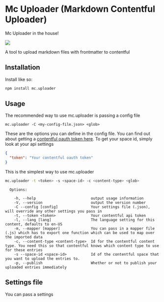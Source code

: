 # Mc Uploader (Markdown Contentful Uploader)

Mc Uploader in the house!

![](https://media.giphy.com/media/hxc32veg6tbqg/giphy.gif)

A tool to upload markdown files with frontmatter to contentful 

## Installation

Install like so:

```bash
npm install mc.uploader
```


## Usage

The recommended way to use mc.uploader is passing a config file
```
mc.uploader -C <my-config-file.json> <glob>
```
These are the options you can define in the config file. You can find out about getting a [contentful oauth token here](https://www.contentful.com/developers/docs/references/authentication/#getting-an-oauth-token). To get your space id, simply look at your api settings

```json
{
  "token": "Your contentful oauth token"
}
```

This is the simplest way to use mc.uploader
```bash
mc.uploader -t <token> -s <space-id> -c <content-type> <glob>
```



```
  Options:

    -h, --help                         output usage information
    -V, --version                      output the version number
    -C --config [config]               Your settings file (.json), will override any other settings you pass in
    -t, --token <token>                Your contentful api token
    -l, --lang [lang]                  The language setting for this content, defaults to en-US
    -m, --mapper [mapper]              You can pass in a mapper file (.js) which has to export one function which can be used to map over the imported data
    -c, --content-type <content-type>  Id for the contentful content type. You need this so that contentful knows which content type to use for these entries
    -s --space-id <space-id>           Id of the contentful space that you want to upload the entries to.
    -p, --publish                      Whether or not to publish your uploaded entries immediately
```

## Settings file
You can pass a settings

